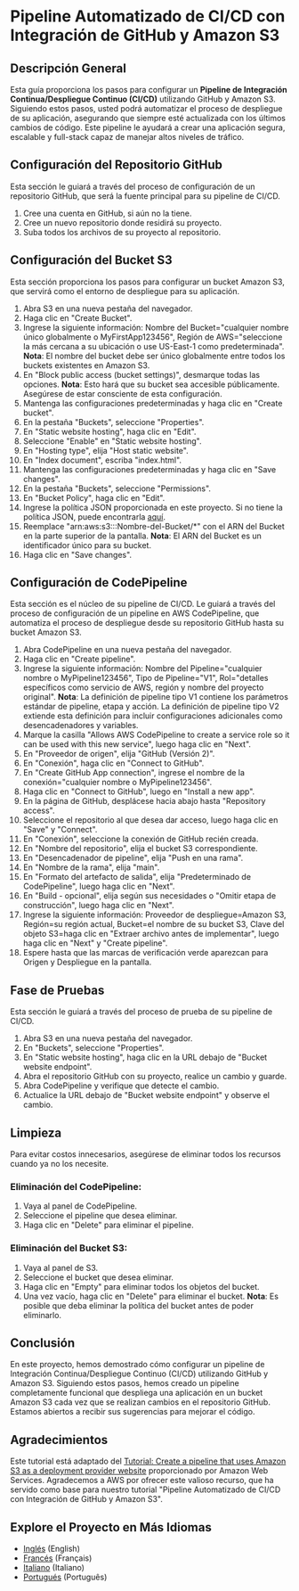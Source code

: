# Pipeline Automatizado de CI/CD con Integración de GitHub y Amazon S3

## Descripción General
Esta guía proporciona los pasos para configurar un **Pipeline de Integración Continua/Despliegue Continuo (CI/CD)** utilizando GitHub y Amazon S3. Siguiendo estos pasos, usted podrá automatizar el proceso de despliegue de su aplicación, asegurando que siempre esté actualizada con los últimos cambios de código. Este pipeline le ayudará a crear una aplicación segura, escalable y full-stack capaz de manejar altos niveles de tráfico.

## Configuración del Repositorio GitHub
Esta sección le guiará a través del proceso de configuración de un repositorio GitHub, que será la fuente principal para su pipeline de CI/CD.

1. Cree una cuenta en GitHub, si aún no la tiene.
2. Cree un nuevo repositorio donde residirá su proyecto.
3. Suba todos los archivos de su proyecto al repositorio.

## Configuración del Bucket S3
Esta sección proporciona los pasos para configurar un bucket Amazon S3, que servirá como el entorno de despliegue para su aplicación.

1. Abra S3 en una nueva pestaña del navegador.
2. Haga clic en "Create Bucket".
3. Ingrese la siguiente información: Nombre del Bucket="cualquier nombre único globalmente o MyFirstApp123456", Región de AWS="seleccione la más cercana a su ubicación o use US-East-1 como predeterminada". **Nota**: El nombre del bucket debe ser único globalmente entre todos los buckets existentes en Amazon S3.
4. En "Block public access (bucket settings)", desmarque todas las opciones. **Nota**: Esto hará que su bucket sea accesible públicamente. Asegúrese de estar consciente de esta configuración.
5. Mantenga las configuraciones predeterminadas y haga clic en "Create bucket".
6. En la pestaña "Buckets", seleccione "Properties".
7. En "Static website hosting", haga clic en "Edit".
8. Seleccione "Enable" en "Static website hosting".
9. En "Hosting type", elija "Host static website".
10. En "Index document", escriba "index.html".
11. Mantenga las configuraciones predeterminadas y haga clic en "Save changes".
12. En la pestaña "Buckets", seleccione "Permissions".
13. En "Bucket Policy", haga clic en "Edit".
14. Ingrese la política JSON proporcionada en este proyecto. Si no tiene la política JSON, puede encontrarla [aquí](https://github.com/r-ramos2/Pipeline-Automatizado-de-CI-CD-con-Integraci-n-de-GitHub-y-Amazon-S3/blob/main/s3_public_read_policy.json).
15. Reemplace "arn:aws:s3:::Nombre-del-Bucket/*" con el ARN del Bucket en la parte superior de la pantalla. **Nota**: El ARN del Bucket es un identificador único para su bucket.
16. Haga clic en "Save changes".

## Configuración de CodePipeline
Esta sección es el núcleo de su pipeline de CI/CD. Le guiará a través del proceso de configuración de un pipeline en AWS CodePipeline, que automatiza el proceso de despliegue desde su repositorio GitHub hasta su bucket Amazon S3.

1. Abra CodePipeline en una nueva pestaña del navegador.
2. Haga clic en "Create pipeline".
3. Ingrese la siguiente información: Nombre del Pipeline="cualquier nombre o MyPipeline123456", Tipo de Pipeline="V1", Rol="detalles específicos como servicio de AWS, región y nombre del proyecto original". **Nota**: La definición de pipeline tipo V1 contiene los parámetros estándar de pipeline, etapa y acción. La definición de pipeline tipo V2 extiende esta definición para incluir configuraciones adicionales como desencadenadores y variables.
4. Marque la casilla "Allows AWS CodePipeline to create a service role so it can be used with this new service", luego haga clic en "Next".
5. En "Proveedor de origen", elija "GitHub (Versión 2)".
6. En "Conexión", haga clic en "Connect to GitHub".
7. En "Create GitHub App connection", ingrese el nombre de la conexión="cualquier nombre o MyPipeline123456".
8. Haga clic en "Connect to GitHub", luego en "Install a new app".
9. En la página de GitHub, desplácese hacia abajo hasta "Repository access".
10. Seleccione el repositorio al que desea dar acceso, luego haga clic en "Save" y "Connect".
11. En "Conexión", seleccione la conexión de GitHub recién creada.
12. En "Nombre del repositorio", elija el bucket S3 correspondiente.
13. En "Desencadenador de pipeline", elija "Push en una rama".
14. En "Nombre de la rama", elija "main".
15. En "Formato del artefacto de salida", elija "Predeterminado de CodePipeline", luego haga clic en "Next".
16. En "Build - opcional", elija según sus necesidades o "Omitir etapa de construcción", luego haga clic en "Next".
17. Ingrese la siguiente información: Proveedor de despliegue=Amazon S3, Región=su región actual, Bucket=el nombre de su bucket S3, Clave del objeto S3=haga clic en "Extraer archivo antes de implementar", luego haga clic en "Next" y "Create pipeline".
18. Espere hasta que las marcas de verificación verde aparezcan para Origen y Despliegue en la pantalla.

## Fase de Pruebas
Esta sección le guiará a través del proceso de prueba de su pipeline de CI/CD.

1. Abra S3 en una nueva pestaña del navegador.
2. En "Buckets", seleccione "Properties".
3. En "Static website hosting", haga clic en la URL debajo de "Bucket website endpoint".
4. Abra el repositorio GitHub con su proyecto, realice un cambio y guarde.
5. Abra CodePipeline y verifique que detecte el cambio.
6. Actualice la URL debajo de "Bucket website endpoint" y observe el cambio.

## Limpieza
Para evitar costos innecesarios, asegúrese de eliminar todos los recursos cuando ya no los necesite.

### Eliminación del CodePipeline:
1. Vaya al panel de CodePipeline.
2. Seleccione el pipeline que desea eliminar.
3. Haga clic en "Delete" para eliminar el pipeline.

### Eliminación del Bucket S3:
1. Vaya al panel de S3.
2. Seleccione el bucket que desea eliminar.
3. Haga clic en "Empty" para eliminar todos los objetos del bucket.
4. Una vez vacío, haga clic en "Delete" para eliminar el bucket.
**Nota**: Es posible que deba eliminar la política del bucket antes de poder eliminarlo.

## Conclusión
En este proyecto, hemos demostrado cómo configurar un pipeline de Integración Continua/Despliegue Continuo (CI/CD) utilizando GitHub y Amazon S3. Siguiendo estos pasos, hemos creado un pipeline completamente funcional que despliega una aplicación en un bucket Amazon S3 cada vez que se realizan cambios en el repositorio GitHub. Estamos abiertos a recibir sus sugerencias para mejorar el código.

## Agradecimientos
Este tutorial está adaptado del [Tutorial: Create a pipeline that uses Amazon S3 as a deployment provider website](https://docs.aws.amazon.com/codepipeline/latest/userguide/tutorials-s3deploy.html) proporcionado por Amazon Web Services. Agradecemos a AWS por ofrecer este valioso recurso, que ha servido como base para nuestro tutorial "Pipeline Automatizado de CI/CD con Integración de GitHub y Amazon S3".

## Explore el Proyecto en Más Idiomas

- [Inglés](https://github.com/r-ramos2/Automated-CI-CD-Pipeline-with-GitHub-and-Amazon-S3-Integration-English/blob/main/README.md) (English)
- [Francés](https://github.com/r-ramos2/Pipeline-automatisee-CI-CD-avec-integration-GitHub-et-Amazon-S3-French) (Français)
- [Italiano](https://github.com/r-ramos2/Pipeline-Automatizzato-di-CI-CD-con-Integrazione-di-GitHub-e-Amazon-S3-Italian) (Italiano)
- [Portugués](https://github.com/r-ramos2/Pipeline-Automatizado-de-CI-CD-com-Integracao-GitHub-e-Amazon-S3-Portuguese) (Português)
